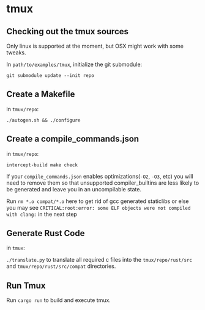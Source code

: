 # tmux

## Checking out the tmux sources

Only linux is supported at the moment, but OSX might work with some tweaks.

In `path/to/examples/tmux`, initialize the git submodule:

`git submodule update --init repo`

## Create a Makefile

in `tmux/repo`:

`./autogen.sh && ./configure`

## Create a compile_commands.json

in `tmux/repo`:

`intercept-build make check`

If your `compile_commands.json` enables optimizations(`-O2`, `-O3`, etc) you will need to remove them so that unsupported compiler_builtins are less likely to be generated and leave you in an uncompilable state.

Run `rm *.o compat/*.o` here to get rid of gcc generated staticlibs or else you may see `CRITICAL:root:error: some ELF objects were not compiled with clang:` in the next step

## Generate Rust Code

in `tmux`:

`./translate.py` to translate all required c files into the `tmux/repo/rust/src` and `tmux/repo/rust/src/compat` directories.

## Run Tmux

Run `cargo run` to build and execute tmux.
